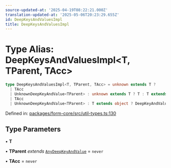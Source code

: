 ```yaml
---
source-updated-at: '2025-04-19T08:22:21.000Z'
translation-updated-at: '2025-05-06T20:23:29.655Z'
id: DeepKeysAndValuesImpl
title: DeepKeysAndValuesImpl
---
```


<!-- DO NOT EDIT: this page is autogenerated from the type comments -->

# Type Alias: DeepKeysAndValuesImpl\<T, TParent, TAcc\>

```ts
type DeepKeysAndValuesImpl<T, TParent, TAcc> = unknown extends T ? 
  | TAcc
  | UnknownDeepKeyAndValue<TParent> : unknown extends T ? T : T extends string | number | boolean | bigint | Date ? TAcc : T extends ReadonlyArray<any> ? number extends T["length"] ? DeepKeyAndValueArray<TParent, T, TAcc> : DeepKeyAndValueTuple<TParent, T, TAcc> : keyof T extends never ? 
  | TAcc
  | UnknownDeepKeyAndValue<TParent> : T extends object ? DeepKeyAndValueObject<TParent, T, TAcc> : TAcc;
```

Defined in: [packages/form-core/src/util-types.ts:130](https://github.com/TanStack/form/blob/main/packages/form-core/src/util-types.ts#L130)

## Type Parameters

• **T**

• **TParent** *extends* [`AnyDeepKeyAndValue`](../interfaces/anydeepkeyandvalue.md) = `never`

• **TAcc** = `never`
